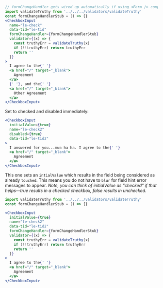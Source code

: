 ```jsx
// formChangeHandler gets wired up automatically if using <Form /> component
import validateTruthy from '../../../validators/validateTruthy'
const formChangeHandlerStub = () => {}
<CheckboxInput
  name="le-check"
  data-tid="le-tid"
  formChangeHandler={formChangeHandlerStub}
  validator={(x) => {
    const truthyErr = validateTruthy(x)
    if (!!truthyErr) return truthyErr
    return ''
  }}
>
  I agree to the{' '}
  <a href="/" target="_blank">
    Agreement
  </a>
  {' '}, and the{' '}
  <a href="/" target="_blank">
    Other Agreement
  </a>
</CheckboxInput>
```

Set to checked and disabled immediately:
```jsx
<CheckboxInput
  initialValue={true}
  name="le-check2"
  disabled={true}
  data-tid="le-tid2"
>
  I answered for you...mwa ha ha. I agree to the{' '}
  <a href="/" target="_blank">
    Agreement
  </a>
</CheckboxInput>
```


This one sets an `intialValue` which results in the field being considered as
already `touched`. This means you do not have to `blur` for field hint error
messages to appear. _Note, you can think of initialValue as "checked" if that
helps—true results in a checked checkbox, false results in unchecked._

```jsx
import validateTruthy from '../../../validators/validateTruthy'
const formChangeHandlerStub = () => {}

<CheckboxInput
  initialValue={true}
  name="le-check2"
  data-tid="le-tid2"
  formChangeHandler={formChangeHandlerStub}
  validator={(x) => {
    const truthyErr = validateTruthy(x)
    if (!!truthyErr) return truthyErr
    return ''
  }}
>
  I agree to the{' '}
  <a href="/" target="_blank">
    Agreement
  </a>
</CheckboxInput>
```
